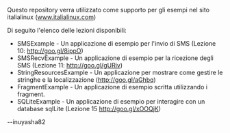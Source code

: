 Questo repository verra utilizzato come supporto per gli esempi nel sito italialinux (www.italialinux.com)

Di seguito l'elenco delle lezioni disponibili:
* SMSExample - Un applicazione di esempio per l'invio di SMS (Lezione 10: http://goo.gl/8ippO)
* SMSRecvExample - Un applicazione di esempio per la ricezione degli SMS (Lezione 11: http://goo.gl/gURiv)
* StringResourcesExample - Un applicazione per mostrare come gestire le stringhe e la localizzazione (http://goo.gl/aGhbq)
* FragmentExample - Un applicazione di esempio scritta utilizzando i fragment.
* SQLiteExample - Un applicazione di esempio per interagire con un database sqlLite (Lezione 15 http://goo.gl/xOOQjK)

--inuyasha82
